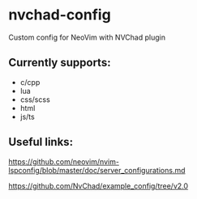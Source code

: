 # nvchad-config
Custom config for NeoVim with NVChad plugin

## Currently supports:
- c/cpp
- lua
- css/scss
- html
- js/ts

## Useful links:
https://github.com/neovim/nvim-lspconfig/blob/master/doc/server_configurations.md

https://github.com/NvChad/example_config/tree/v2.0
